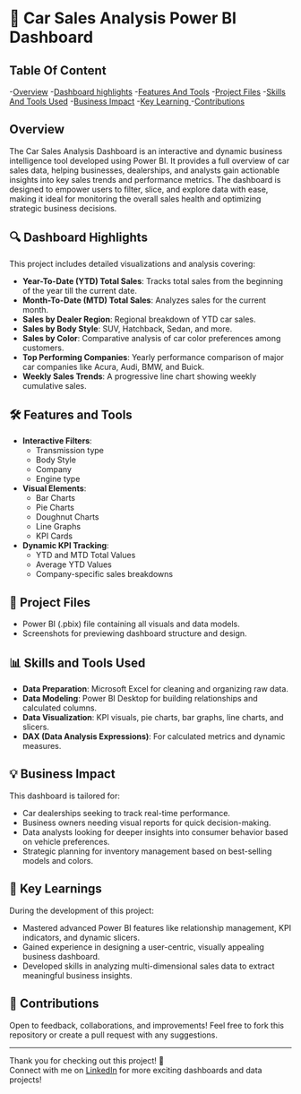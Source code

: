 # 🚗 Car Sales Analysis Power BI Dashboard

## Table Of Content
-[Overview](https://github.com/Queen-Rukky/Car-Sales-Analysis#overview)
-[Dashboard highlights](https://github.com/Queen-Rukky/Car-Sales-Analysis#-dashboard-highlights)
-[Features And Tools](https://github.com/Queen-Rukky/Car-Sales-Analysis#-features-and-tools)
-[Project Files](https://github.com/Queen-Rukky/Car-Sales-Analysis#-project-files)
-[Skills And Tools Used](https://github.com/Queen-Rukky/Car-Sales-Analysis#-skills-and-tools-used)
-[Business Impact](https://github.com/Queen-Rukky/Car-Sales-Analysis#-business-impact)
-[Key Learning ](https://github.com/Queen-Rukky/Car-Sales-Analysis#-key-learnings)
-[Contributions](https://github.com/Queen-Rukky/Car-Sales-Analysis#-contributions)

## Overview
The Car Sales Analysis Dashboard is an interactive and dynamic business intelligence tool developed using Power BI. It provides a full overview of car sales data, helping businesses, dealerships, and analysts gain actionable insights into key sales trends and performance metrics. The dashboard is designed to empower users to filter, slice, and explore data with ease, making it ideal for monitoring the overall sales health and optimizing strategic business decisions.

## 🔍 Dashboard Highlights
This project includes detailed visualizations and analysis covering:
- **Year-To-Date (YTD) Total Sales**: Tracks total sales from the beginning of the year till the current date.
- **Month-To-Date (MTD) Total Sales**: Analyzes sales for the current month.
- **Sales by Dealer Region**: Regional breakdown of YTD car sales.
- **Sales by Body Style**: SUV, Hatchback, Sedan, and more.
- **Sales by Color**: Comparative analysis of car color preferences among customers.
- **Top Performing Companies**: Yearly performance comparison of major car companies like Acura, Audi, BMW, and Buick.
- **Weekly Sales Trends**: A progressive line chart showing weekly cumulative sales.

## 🛠 Features and Tools
- **Interactive Filters**:
  - Transmission type
  - Body Style
  - Company
  - Engine type
- **Visual Elements**:
  - Bar Charts
  - Pie Charts
  - Doughnut Charts
  - Line Graphs
  - KPI Cards
- **Dynamic KPI Tracking**:
  - YTD and MTD Total Values
  - Average YTD Values
  - Company-specific sales breakdowns

## 📂 Project Files
- Power BI (.pbix) file containing all visuals and data models.
- Screenshots for previewing dashboard structure and design.

## 📊 Skills and Tools Used
- **Data Preparation**: Microsoft Excel for cleaning and organizing raw data.
- **Data Modeling**: Power BI Desktop for building relationships and calculated columns.
- **Data Visualization**: KPI visuals, pie charts, bar graphs, line charts, and slicers.
- **DAX (Data Analysis Expressions)**: For calculated metrics and dynamic measures.

## 💡 Business Impact
This dashboard is tailored for:
- Car dealerships seeking to track real-time performance.
- Business owners needing visual reports for quick decision-making.
- Data analysts looking for deeper insights into consumer behavior based on vehicle preferences.
- Strategic planning for inventory management based on best-selling models and colors.

## 🌟 Key Learnings
During the development of this project:
- Mastered advanced Power BI features like relationship management, KPI indicators, and dynamic slicers.
- Gained experience in designing a user-centric, visually appealing business dashboard.
- Developed skills in analyzing multi-dimensional sales data to extract meaningful business insights.

## 🤝 Contributions
Open to feedback, collaborations, and improvements! Feel free to fork this repository or create a pull request with any suggestions.

---

Thank you for checking out this project! 🚀  
Connect with me on [LinkedIn](https://www.linkedin.com/in/rukayatobanor/) for more exciting dashboards and data projects!

